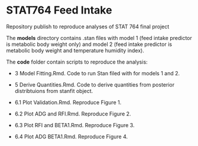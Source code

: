 # STAT764 Feed Intake
 Repository publish to reproduce analyses of STAT 764 final project

The **models** directory contains .stan files with model 1 (feed intake predictor is metabolic body weight only) and model 2 (feed intake predictor is metabolic body weight and temperature humidity index).

The **code** folder contain scripts to reproduce the analysis:

- 3 Model Fitting.Rmd. Code to run Stan filed with for models 1 and 2.
   
- 5 Derive Quantities.Rmd. Code to derive quantities from posterior distribtuions from stanfit object.
   
- 6.1 Plot Validation.Rmd. Reproduce Figure 1.

- 6.2 Plot ADG and RFI.Rmd. Reproduce Figure 2.

- 6.3 Plot RFI and BETA1.Rmd. Reproduce Figure 3.

- 6.4 Plot ADG BETA1.Rmd. Reproduce Figure 4. 
